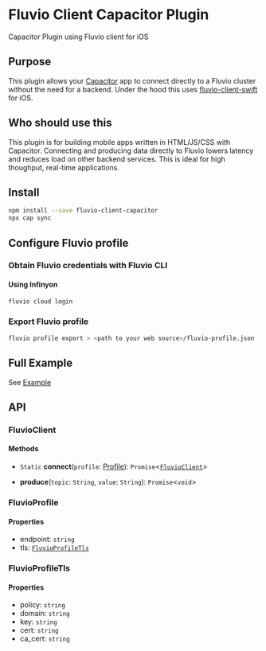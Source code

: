 # Fluvio Client Capacitor Plugin

Capacitor Plugin using Fluvio client for iOS


## Purpose

This plugin allows your [Capacitor](https://capacitorjs.com) app to connect directly to a Fluvio cluster without the need for a backend. Under the hood this uses [fluvio-client-swift](https://github.com/infinyon/fluvio-client-swift/) for iOS.


## Who should use this

This plugin is for building mobile apps written in HTML/JS/CSS with Capacitor. Connecting and producing data directly to Fluvio lowers latency and reduces load on other backend services. This is ideal for high thoughput, real-time applications.


## Install

```bash
npm install --save fluvio-client-capacitor
npx cap sync
```


## Configure Fluvio profile

### Obtain Fluvio credentials with Fluvio CLI

#### Using Infinyon

```bash
fluvio cloud login
```

### Export Fluvio profile

```bash
fluvio profile export > <path to your web source>/fluvio-profile.json
```


## Full Example

See [Example](example/www/main.js)


## API

### FluvioClient

#### Methods

- `Static` **connect**(`profile`: [Profile](#Profile)): `Promise`<[`FluvioClient`](#FluvioClient)\>

- **produce**(`topic`: `String`, `value`: `String`): `Promise`<`void`\>


### FluvioProfile

#### Properties

- endpoint: `string`
- tls: [`FluvioProfileTls`](#FluvioProfileTls)


### FluvioProfileTls

#### Properties

- policy: `string`
- domain: `string`
- key: `string`
- cert: `string`
- ca_cert: `string`